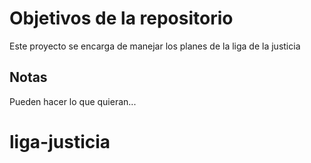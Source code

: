 # Objetivos de la repositorio

Este proyecto se encarga de manejar los planes de la liga de la justicia


## Notas
Pueden hacer lo que quieran...
# liga-justicia
